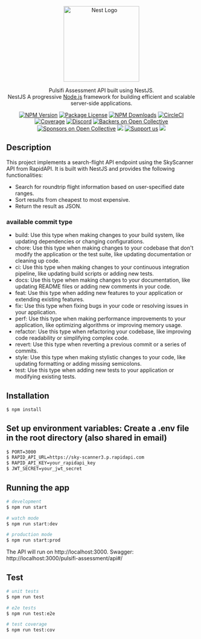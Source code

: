 <p align="center">
  <a href="http://nestjs.com/" target="blank"><img src="https://nestjs.com/img/logo-small.svg" width="200" alt="Nest Logo" /></a>
</p>

[circleci-image]: https://img.shields.io/circleci/build/github/nestjs/nest/master?token=abc123def456
[circleci-url]: https://circleci.com/gh/nestjs/nest

  <p align="center">Pulsifi Assessment API built using NestJS.<br/>NestJS A progressive <a href="http://nodejs.org" target="_blank">Node.js</a> framework for building efficient and scalable server-side applications.</p> <p align="center"> <a href="https://www.npmjs.com/~nestjscore" target="_blank"><img src="https://img.shields.io/npm/v/@nestjs/core.svg" alt="NPM Version" /></a> <a href="https://www.npmjs.com/~nestjscore" target="_blank"><img src="https://img.shields.io/npm/l/@nestjs/core.svg" alt="Package License" /></a>
<a href="https://www.npmjs.com/~nestjscore" target="_blank"><img src="https://img.shields.io/npm/dm/@nestjs/common.svg" alt="NPM Downloads" /></a>
<a href="https://circleci.com/gh/nestjs/nest" target="_blank"><img src="https://img.shields.io/circleci/build/github/nestjs/nest/master" alt="CircleCI" /></a>
<a href="https://coveralls.io/github/nestjs/nest?branch=master" target="_blank"><img src="https://coveralls.io/repos/github/nestjs/nest/badge.svg?branch=master#9" alt="Coverage" /></a>
<a href="https://discord.gg/G7Qnnhy" target="_blank"><img src="https://img.shields.io/badge/discord-online-brightgreen.svg" alt="Discord"/></a>
<a href="https://opencollective.com/nest#backer" target="_blank"><img src="https://opencollective.com/nest/backers/badge.svg" alt="Backers on Open Collective" /></a>
<a href="https://opencollective.com/nest#sponsor" target="_blank"><img src="https://opencollective.com/nest/sponsors/badge.svg" alt="Sponsors on Open Collective" /></a>
  <a href="https://paypal.me/kamilmysliwiec" target="_blank"><img src="https://img.shields.io/badge/Donate-PayPal-ff3f59.svg"/></a>
    <a href="https://opencollective.com/nest#sponsor"  target="_blank"><img src="https://img.shields.io/badge/Support%20us-Open%20Collective-41B883.svg" alt="Support us"></a>
  <a href="https://twitter.com/nestframework" target="_blank"><img src="https://img.shields.io/twitter/follow/nestframework.svg?style=social&label=Follow"></a>
</p>


## Description

This project implements a search-flight API endpoint using the SkyScanner API from RapidAPI. It is built with NestJS and provides the following functionalities:

- Search for roundtrip flight information based on user-specified date ranges.
- Sort results from cheapest to most expensive.
- Return the result as JSON.

### available commit type

- build: Use this type when making changes to your build system, like updating dependencies or changing configurations.
- chore: Use this type when making changes to your codebase that don't modify the application or the test suite, like updating documentation or cleaning up code.
- ci: Use this type when making changes to your continuous integration pipeline, like updating build scripts or adding new tests.
- docs: Use this type when making changes to your documentation, like updating README files or adding new comments in your code.
- feat: Use this type when adding new features to your application or extending existing features.
- fix: Use this type when fixing bugs in your code or resolving issues in your application.
- perf: Use this type when making performance improvements to your application, like optimizing algorithms or improving memory usage.
- refactor: Use this type when refactoring your codebase, like improving code readability or simplifying complex code.
- revert: Use this type when reverting a previous commit or a series of commits.
- style: Use this type when making stylistic changes to your code, like updating formatting or adding missing semicolons.
- test: Use this type when adding new tests to your application or modifying existing tests.

## Installation

```bash
$ npm install
```

## Set up environment variables: Create a .env file in the root directory (also shared in email)

```bash
$ PORT=3000
$ RAPID_API_URL=https://sky-scanner3.p.rapidapi.com
$ RAPID_API_KEY=your_rapidapi_key
$ JWT_SECRET=your_jwt_secret
```

## Running the app

```bash
# development
$ npm run start

# watch mode
$ npm run start:dev

# production mode
$ npm run start:prod
```

The API will run on http://localhost:3000.
Swagger: http://localhost:3000/pulsifi-assessment/api#/

## Test

```bash
# unit tests
$ npm run test

# e2e tests
$ npm run test:e2e

# test coverage
$ npm run test:cov
```

